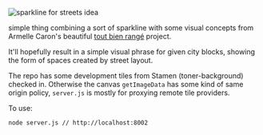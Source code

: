 ![sparkline for streets idea](http://pics.aguacat.es/pics/sparkstreets/sparkstr01.png)

simple thing combining a sort of sparkline with some visual concepts from 
Armelle Caron's beautiful [tout bien rangé](http://www.armellecaron.fr/art/index.php?page=plans_de_berlin)
project.

It'll hopefully result in a simple visual phrase for given city blocks, showing the form
of spaces created by street layout.

The repo has some development tiles from Stamen (toner-background) checked in. Otherwise the canvas 
`getImageData` has some kind of same origin policy, `server.js` is mostly for proxying
remote tile providers.

To use:

`node server.js // http://localhost:8002`
